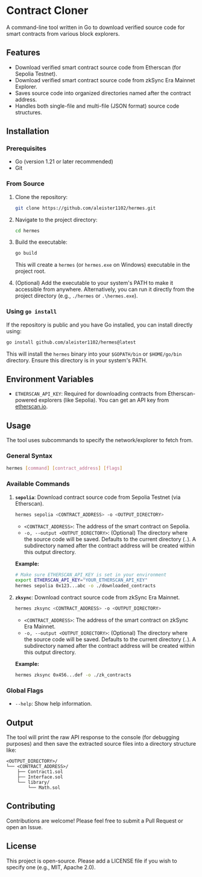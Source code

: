 # Contract Cloner

A command-line tool written in Go to download verified source code for smart contracts from various block explorers.

## Features

- Download verified smart contract source code from Etherscan (for Sepolia Testnet).
- Download verified smart contract source code from zkSync Era Mainnet Explorer.
- Saves source code into organized directories named after the contract address.
- Handles both single-file and multi-file (JSON format) source code structures.

## Installation

### Prerequisites

- Go (version 1.21 or later recommended)
- Git

### From Source

1.  Clone the repository:
    ```sh
    git clone https://github.com/aleister1102/hermes.git
    ```
2.  Navigate to the project directory:
    ```sh
    cd hermes
    ```
3.  Build the executable:
    ```sh
    go build
    ```
    This will create a `hermes` (or `hermes.exe` on Windows) executable in the project root.

4.  (Optional) Add the executable to your system's PATH to make it accessible from anywhere. Alternatively, you can run it directly from the project directory (e.g., `./hermes` or `.\hermes.exe`).

### Using `go install`

If the repository is public and you have Go installed, you can install directly using:

```sh
go install github.com/aleister1102/hermes@latest
```

This will install the `hermes` binary into your `$GOPATH/bin` or `$HOME/go/bin` directory. Ensure this directory is in your system's PATH.

## Environment Variables

-   `ETHERSCAN_API_KEY`: Required for downloading contracts from Etherscan-powered explorers (like Sepolia). You can get an API key from [etherscan.io](https://etherscan.io/myapikey).

## Usage

The tool uses subcommands to specify the network/explorer to fetch from.

### General Syntax

```sh
hermes [command] [contract_address] [flags]
```

### Available Commands

1.  **`sepolia`**: Download contract source code from Sepolia Testnet (via Etherscan).
    ```sh
    hermes sepolia <CONTRACT_ADDRESS> -o <OUTPUT_DIRECTORY>
    ```
    -   `<CONTRACT_ADDRESS>`: The address of the smart contract on Sepolia.
    -   `-o, --output <OUTPUT_DIRECTORY>`: (Optional) The directory where the source code will be saved. Defaults to the current directory (`.`). A subdirectory named after the contract address will be created within this output directory.

    **Example:**
    ```sh
    # Make sure ETHERSCAN_API_KEY is set in your environment
    export ETHERSCAN_API_KEY="YOUR_ETHERSCAN_API_KEY"
    hermes sepolia 0x123...abc -o ./downloaded_contracts
    ```

2.  **`zksync`**: Download contract source code from zkSync Era Mainnet.
    ```sh
    hermes zksync <CONTRACT_ADDRESS> -o <OUTPUT_DIRECTORY>
    ```
    -   `<CONTRACT_ADDRESS>`: The address of the smart contract on zkSync Era Mainnet.
    -   `-o, --output <OUTPUT_DIRECTORY>`: (Optional) The directory where the source code will be saved. Defaults to the current directory (`.`). A subdirectory named after the contract address will be created within this output directory.

    **Example:**
    ```sh
    hermes zksync 0x456...def -o ./zk_contracts
    ```

### Global Flags

-   `--help`: Show help information.

## Output

The tool will print the raw API response to the console (for debugging purposes) and then save the extracted source files into a directory structure like:

```
<OUTPUT_DIRECTORY>/
└── <CONTRACT_ADDRESS>/
    ├── Contract1.sol
    ├── Interface.sol
    └── library/
        └── Math.sol
```

## Contributing

Contributions are welcome! Please feel free to submit a Pull Request or open an Issue.

## License

This project is open-source. Please add a LICENSE file if you wish to specify one (e.g., MIT, Apache 2.0).
